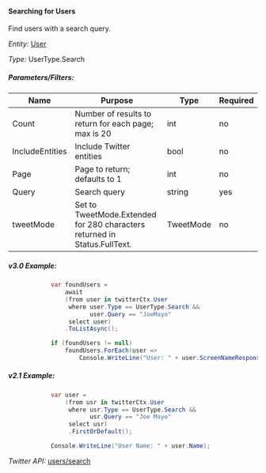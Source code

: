#### Searching for Users

Find users with a search query.

*Entity:* [User](../LINQ-to-Twitter-Entities/User-Entity.md)

*Type:* UserType.Search

##### Parameters/Filters:

| Name | Purpose | Type | Required |
|------|---------|------|----------|
| Count | Number of results to return for each page; max is 20 | int | no |
| IncludeEntities | Include Twitter entities | bool | no |
| Page | Page to return; defaults to 1 | int | no |
| Query | Search query | string | yes |
| tweetMode | Set to TweetMode.Extended for 280 characters returned in Status.FullText. | TweetMode | no |

##### v3.0 Example:

```c#
            var foundUsers =
                await
                (from user in twitterCtx.User
                 where user.Type == UserType.Search &&
                       user.Query == "JoeMayo"
                 select user)
                .ToListAsync();

            if (foundUsers != null)
                foundUsers.ForEach(user => 
                    Console.WriteLine("User: " + user.ScreenNameResponse));
```

##### v2.1 Example:

```c#
            var user =
                (from usr in twitterCtx.User
                 where usr.Type == UserType.Search &&
                       usr.Query == "Joe Mayo"
                 select usr)
                 .FirstOrDefault();

            Console.WriteLine("User Name: " + user.Name);
```

*Twitter API:* [users/search](https://developer.twitter.com/en/docs/accounts-and-users/follow-search-get-users/api-reference/get-users-search)